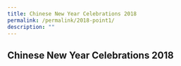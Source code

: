 ```yaml
---
title: Chinese New Year Celebrations 2018
permalink: /permalink/2018-point1/
description: ""
---
```

## Chinese New Year Celebrations 2018